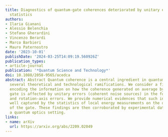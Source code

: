 ```yaml
---
title: Diagnostics of quantum-gate coherences deteriorated by unitary errors via end-point-measurement
  statistics
authors:
- Ilaria Gianani
- Alessio Belenchia
- Stefano Gherardini
- Vincenzo Berardi
- Marco Barbieri
- Mauro Paternostro
date: '2023-10-01'
publishDate: '2024-03-25T14:09:19.560926Z'
publication_types:
- article-journal
publication: '*Quantum Science and Technology*'
doi: 10.1088/2058-9565/acedca
abstract: Abstract Quantum coherence is a central ingredient in quantum physics with
  several theoretical and technological ramifications. We consider a figure of merit
  encoding the information on how the coherence generated on average by a quantum
  gate is affected by unitary errors (coherent noise sources) in the form of rotation-angle
  and rotation-axis errors. We provide numerical evidences that such information is
  well captured by the statistics of local energy measurements on the output states
  of the gate. These findings are then corroborated by experimental data taken in
  a quantum optics setting.
links:
- name: arXiv
  url: https://arxiv.org/abs/2209.02049
---
```

